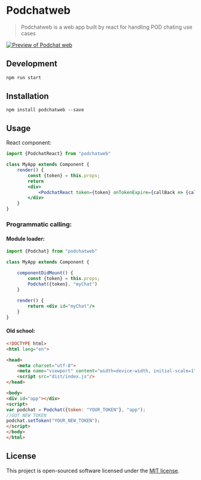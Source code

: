 # Podchatweb
> Podchatweb is a web app built by react for handling POD chating use cases

[![Preview of Podchat web][preview_image]][preview_image_url]

## Development

```bash
npm run start
```

## Installation

```
npm install podchatweb --save
```

## Usage

React component:

```jsx
import {PodchatReact} from "podchatweb"

class MyApp extends Component {
    render() {
        const {token} = this.props;
        return 
        <div>
            <PodchatReact token={token} onTokenExpire={callBack => {callBack(token)}}/>
        </div>
    }
}
```

### Programmatic calling:
#### Module loader:
```jsx
import {Podchat} from "podchatweb"

class MyApp extends Component {

    componentDidMount() {
        const {token} = this.props;
        Podchat({token}, "myChat")
    }
    
    render() {
        return <div id="myChat"/>
    }
}
```

#### Old school:
```html
<!DOCTYPE html>
<html lang="en">

<head>
    <meta charset="utf-8">
    <meta name="viewport" content="width=device-width, initial-scale=1">
    <script src="dist/index.js"/>
</head>

<body>
<div id="app"></div>
<script>
var podchat = Podchat({token: "YOUR_TOKEN"}, "app");
//GOT NEW TOKEN
podchat.setToken("YOUR_NEW_TOKEN");
</script>
</body>
</html>
```

## License

This project is open-sourced software licensed under the [MIT license](http://opensource.org/licenses/MIT).


[//]: # (LINKS)
[preview_image]: https://raw.githubusercontent.com/FanapSoft/pod-chat-react-client/podchatweb/master/docs/preview.png "Preview of podchat web"
[preview_image_url]: https://raw.githubusercontent.com/FanapSoft/pod-chat-react-client/master/docs/preview.png